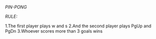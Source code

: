*PIN-PONG*


_RULE:_


1.The first player plays w and s
2.And the second player plays PgUp and PgDn
3.Whoever scores more than 3 goals wins
